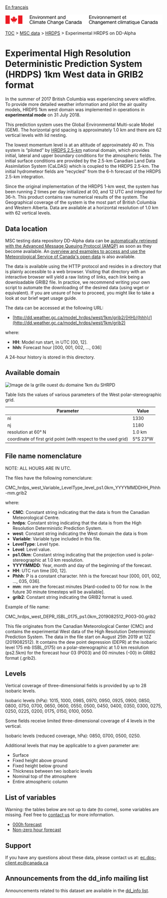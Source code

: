 [En français](readme_hrdps-datamart-alpha_fr.md)

![ECCC logo](../../img_eccc-logo.png)

[TOC](../../readme_en.md) > [MSC data](../readme_en.md) > [HRDPS](readme_hrdps_en.md) > Experimental HRDPS on DD-Alpha 

# Experimental High Resolution Deterministic Prediction System (HRDPS) 1km West data in GRIB2 format

In the summer of 2017 British Columbia was experiencing severe wildfire.  To provide more detailed weather information and pilot the air quality models, HRDPS 1km west domain was implemented in operations in **experimental mode** on 31 July 2018. 

This prediction system uses the Global Environmental Multi-scale Model (GEM). The horizontal grid spacing is approximately 1.0 km and there are 62 vertical levels with lid nesting. 

The lowest momentum level is at an altitude of approximately 40 m. This system is “piloted” by [HRDPS 2.5-km](readme_hrdps_en.md) national domain, which provides initial, lateral and upper boundary conditions for the atmospheric fields.  The initial surface conditions are provided by the 2.5-km Canadian Land Data Assimilation System (CaLDAS) which is coupled to the HRDPS 2.5-km. The initial hydrometeor fields are “recycled” from the 6-h forecast of the HRDPS 2.5-km integration. 

Since the original implementation of the HRDPS 1-km west, the system has been running 2 times per day initialized at 00, and 12 UTC and integrated for 36-h. This product contains raw numerical results of the system. The Geographical coverage of the system is the most part of British Columbia and Western Alberta. Data are available at a horizontal resolution of 1.0 km with 62 vertical levels.

## Data location

MSC testing data repository DD-Alpha data can be [automatically retrieved with the Advanced Message Queuing Protocol (AMQP)](../../msc-datamart/amqp_en.md) as soon as they become available. An [overview and examples to access and use the Meteorological Service of Canada's open data](../../usage/readme_en.md) is also available.

The data is available using the HTTP protocol and resides in a directory that is plainly accessible to a web browser. Visiting that directory with an interactive browser will yield a raw listing of links, each link being a downloadable GRIB2 file. In practice, we recommend writing your own script to automate the downloading of the desired data (using wget or equivalent). If you are unsure of how to proceed, you might like to take a look at our brief wget usage guide.

The data can be accessed at the following URL:

* [http://dd.weather.gc.ca/model_hrdps/west/1km/grib2/{HH}/{hhh}/](http://dd.weather.gc.ca/model_hrdps/west/1km/grib2)

where:

* __HH__: Model run start, in UTC [00, 12].
* __hhh__: Forecast hour [000, 001, 002, ..., 036]

A 24-hour history is stored in this directory.

## Available domain

![Image de la grille ouest du domaine 1km du SHRPD](https://collaboration.cmc.ec.gc.ca/cmc/cmos/public_doc/msc-data/nwp_hrdps/grille_hrdps1km_west.png)

Table lists the values of various parameters of the West polar-stereographic grid.

| Parameter | Value |
| ------ | ------ |
| ni | 1330 |
| nj | 1180 | 
| resolution at 60° N | 1.0 km |
| coordinate of first grid point (with respect to the used grid) | 5°S 23°W |

## File name nomenclature 

NOTE: ALL HOURS ARE IN UTC.

The files have the following nomenclature:

CMC_hrdps_west_Variable_LevelType_level_ps1.0km_YYYYMMDDHH_Phhh-mm.grib2 

where:

* __CMC__: Constant string indicating that the data is from the Canadian Meteorological Centre.
* __hrdps__: Constant string indicating that the data is from the High Resolution Deterministic Prediction System.
* __west__: Constant string indicating the West domain the data is from
* __Variable__: Variable type included in this file.
* __LevelType__: Level type.
* __Level__: Level value.
* __ps1.0km__: Constant string indicating that the projection used is polar-stereographic at 1.0 km resolution.
* __YYYYMMDD__: Year, month and day of the beginning of the forecast.
* __HH__: UTC run time [00, 12].
* __Phhh__: P is a constant character. hhh is the forecast hour [000, 001, 002, ..., 035, 036].
* __mm__: mm are the forecast minutes [Hard-coded to 00 for now. In the future 30 minute timesteps will be available].
* __grib2__: Constant string indicating the GRIB2 format is used.

Example of file name:

CMC_hrdps_west_DEPR_ISBL_0175_ps1.0km_2019082512_P003-00.grib2

This file originates from the Canadian Meteorological Center (CMC) and contains the experimental West data of the High Resolution Deterministic Prediction System. The data in the file start on August 25th 2019 at 12Z (2019082512). It contains the dew point depression (DEPR) at the isobaric level 175 mb (ISBL_0175) on a polar-stereographic at 1.0 km resolution (ps2.5km) for the forecast hour 03 (P003) and 00 minutes (-00) in GRIB2 format (.grib2).

## Levels

Vertical coverage of three-dimensional fields is provided by up to 28 isobaric levels.

Isobaric levels (hPa): 1015, 1000, 0985, 0970, 0950, 0925, 0900, 0850, 0800, 0750, 0700, 0650, 0600, 0550, 0500, 0450, 0400, 0350, 0300, 0275, 0250, 0225, 0200, 0175, 0150, 0100, 0050.

Some fields receive limited three-dimensional coverage of 4 levels in the vertical.

Isobaric levels (reduced coverage, hPa): 0850, 0700, 0500, 0250.

Additional levels that may be applicable to a given parameter are:

* Surface
* Fixed height above ground
* Fixed height below ground
* Thickness between two isobaric levels
* Nominal top of the atmosphere
* Entire atmospheric column

## List of variables

Warning: the tables below are not up to date (to come), some variables are missing. Feel free to [contact us](mailto:ec.dps-client.ec@canada.ca) for more information.

* [000h forecast](https://weather.gc.ca/grib/HRDPS_HR/HRDPS_nat_ps2p5km_P000_deterministic_e.html)
* [Non-zero hour forecast](https://weather.gc.ca/grib/HRDPS_HR/HRDPS_ps2p5km_PNONZERO_deterministic_e.html)

## Support

If you have any questions about these data, please contact us at: [ec.dps-client.ec@canada.ca](mailto:ec.dps-client.ec@canada.ca)

## Announcements from the dd_info mailing list 

Announcements related to this dataset are available in the [dd_info list](https://lists.ec.gc.ca/cgi-bin/mailman/listinfo/dd_info).

